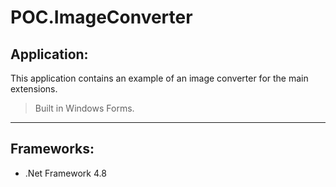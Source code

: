 # POC.ImageConverter

## Application:
This application contains an example of an image converter for the main extensions.

> Built in Windows Forms.

---

## Frameworks:
- .Net Framework 4.8